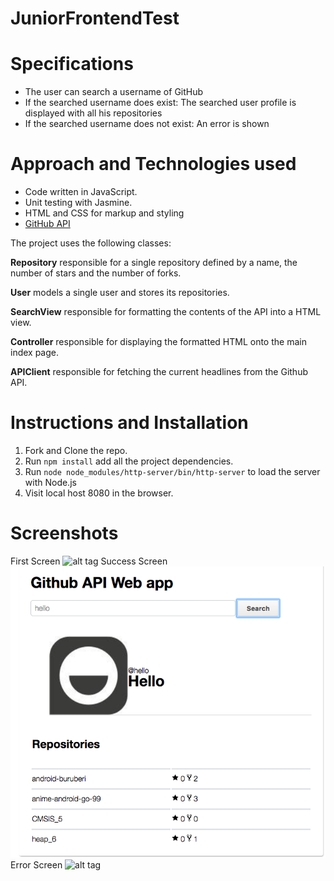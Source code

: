 # JuniorFrontendTest

Specifications
==============

* The user can search a username of GitHub
* If the searched username does exist: The searched user profile is displayed with all his repositories
* If the searched username does not exist: An error is shown

Approach and Technologies used
==============================

* Code written in JavaScript.
* Unit testing with Jasmine.
* HTML and CSS for markup and styling
* [GitHub API](https://developer.github.com/v3/)

The project uses the following classes:

**Repository** responsible for a single repository defined by a name, the number of stars and the number of forks.

**User** models a single user and stores its repositories.

**SearchView** responsible for formatting the contents of the API into a HTML view.

**Controller**  responsible for displaying the formatted HTML onto the main index page.

**APIClient** responsible for fetching the current headlines from the Github API.


Instructions and Installation
=============================

1. Fork and Clone the repo.
2. Run ```npm install``` add all the project dependencies.
3. Run ```node node_modules/http-server/bin/http-server``` to load the server with Node.js
4. Visit local host 8080 in the browser.

Screenshots
===========

First Screen
![alt tag](./images/firstScreen.png)
Success Screen
![alt tag](./images/searchSuccess.png)
Error Screen
![alt tag](./images/searchFail.png)
